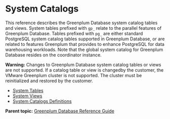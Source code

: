 # System Catalogs 

This reference describes the Greenplum Database system catalog tables and views. System tables prefixed with `gp_` relate to the parallel features of Greenplum Database. Tables prefixed with `pg_` are either standard PostgreSQL system catalog tables supported in Greenplum Database, or are related to features Greenplum that provides to enhance PostgreSQL for data warehousing workloads. Note that the global system catalog for Greenplum Database resides on the coordinator instance.

**Warning:** Changes to Greenplum Database system catalog tables or views are not supported. If a catalog table or view is changedby the customer, the VMware Greenplum cluster is not supported. The cluster must be reinitialized and restored by the customer.

-   [System Tables](catalog_ref-tables.html)
-   [System Views](catalog_ref-views.html)
-   [System Catalogs Definitions](catalog_ref-html.html)

**Parent topic:** [Greenplum Database Reference Guide](../ref_guide.html)

